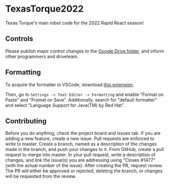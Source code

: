 # TexasTorque2022

Texas Torque's main robot code for the 2022 Rapid React season!

## Controls

Please publish major control changes to the [Google Drive folder](https://drive.google.com/drive/folders/1bb2S4_d-e_ZlqMYT-pupsMfWWjnk1Fzt), and inform other programmers and driveteam.

## Formatting

To acquire the formatter in VSCode, download [this extension](https://marketplace.visualstudio.com/items?itemName=redhat.java).

Then, go to `Settings -> Text Editor -> Formatting` and enable "Format on Paste" and "Fromat on Save". Additionally, search for "default formatter" and select "Language Support for Java(TM) by Red Hat".

## Contributing

Before you do anything, check the project board and issues tab. If you are adding a new feature, create a new issue. Pull requests are enforced to write to master. Create a branch, named as a description of the changes made in the branch, and push your changes to it. From GitHub, create a pull request to merge into master. In your pull request, write a description of changes, and link the issue(s) you are addressing using "Closes #1477" (with the actual number of the issue). After creating the PR, request review. The PR will either be approved or rejected, deleting the branch, or changes will be requested from the review.
